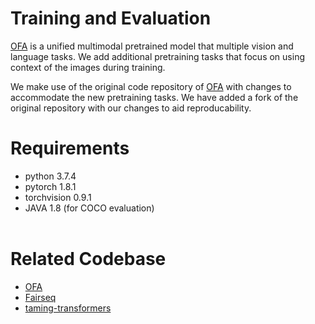 # Training and Evaluation
[OFA](https://github.com/OFA-Sys/OFA) is a unified multimodal pretrained model that multiple vision and language tasks. We add additional pretraining tasks that focus on using context of the images during training.

We make use of the original code repository of [OFA](https://github.com/OFA-Sys/OFA/tree/main) with changes to accommodate the new pretraining tasks. We have added a fork of the original repository with our changes to aid reproducability.

# Requirements
* python 3.7.4
* pytorch 1.8.1
* torchvision 0.9.1
* JAVA 1.8 (for COCO evaluation)
<br></br>

# Related Codebase
* [OFA](https://github.com/OFA-Sys/OFA)
* [Fairseq](https://github.com/pytorch/fairseq)
* [taming-transformers](https://github.com/CompVis/taming-transformers)
<br></br>





